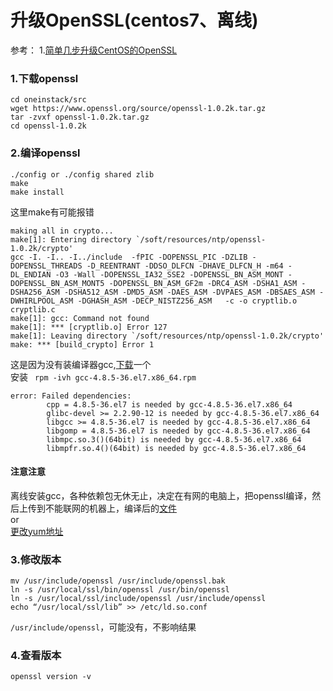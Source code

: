 # 升级OpenSSL(centos7、离线)

参考： 1.[简单几步升级CentOS的OpenSSL](https://jszbug.com/a-few-simple-upgrade-centos-openssl.html)

### 1.下载openssl

```
cd oneinstack/src
wget https://www.openssl.org/source/openssl-1.0.2k.tar.gz
tar -zvxf openssl-1.0.2k.tar.gz
cd openssl-1.0.2k
```

### 2.编译openssl

```
./config or ./config shared zlib
make
make install
```  

这里make有可能报错

```
making all in crypto...
make[1]: Entering directory `/soft/resources/ntp/openssl-1.0.2k/crypto'
gcc -I. -I.. -I../include  -fPIC -DOPENSSL_PIC -DZLIB -DOPENSSL_THREADS -D_REENTRANT -DDSO_DLFCN -DHAVE_DLFCN_H -m64 -DL_ENDIAN -O3 -Wall -DOPENSSL_IA32_SSE2 -DOPENSSL_BN_ASM_MONT -DOPENSSL_BN_ASM_MONT5 -DOPENSSL_BN_ASM_GF2m -DRC4_ASM -DSHA1_ASM -DSHA256_ASM -DSHA512_ASM -DMD5_ASM -DAES_ASM -DVPAES_ASM -DBSAES_ASM -DWHIRLPOOL_ASM -DGHASH_ASM -DECP_NISTZ256_ASM   -c -o cryptlib.o cryptlib.c
make[1]: gcc: Command not found
make[1]: *** [cryptlib.o] Error 127
make[1]: Leaving directory `/soft/resources/ntp/openssl-1.0.2k/crypto'
make: *** [build_crypto] Error 1
```

这是因为没有装编译器gcc,[下载](https://centos.pkgs.org/7/centos-x86_64/gcc-4.8.5-36.el7.x86_64.rpm.html)一个  
安装 ` rpm -ivh gcc-4.8.5-36.el7.x86_64.rpm`

```
error: Failed dependencies:
        cpp = 4.8.5-36.el7 is needed by gcc-4.8.5-36.el7.x86_64
        glibc-devel >= 2.2.90-12 is needed by gcc-4.8.5-36.el7.x86_64
        libgcc >= 4.8.5-36.el7 is needed by gcc-4.8.5-36.el7.x86_64
        libgomp = 4.8.5-36.el7 is needed by gcc-4.8.5-36.el7.x86_64
        libmpc.so.3()(64bit) is needed by gcc-4.8.5-36.el7.x86_64
        libmpfr.so.4()(64bit) is needed by gcc-4.8.5-36.el7.x86_64
```

#### 注意注意

离线安装gcc，各种依赖包无休无止，决定在有网的电脑上，把openssl编译，然后上传到不能联网的机器上，编译后的[文件](../../../../cdh/soft/ntp/make/)  
or  
[更改yum地址](./yum.md)

### 3.修改版本

```
mv /usr/include/openssl /usr/include/openssl.bak
ln -s /usr/local/ssl/bin/openssl /usr/bin/openssl
ln -s /usr/local/ssl/include/openssl /usr/include/openssl
echo “/usr/local/ssl/lib” >> /etc/ld.so.conf
````

`/usr/include/openssl`，可能没有，不影响结果

### 4.查看版本

`openssl version -v`
